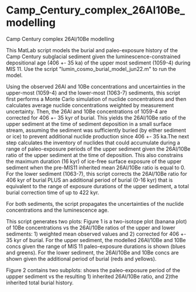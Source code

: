 # Camp_Century_complex_26Al10Be_modelling
Camp Century complex 26Al/10Be modelling

This MatLab script models the burial and paleo-exposure history of the Camp Century subglacial sediment given the luminescence-constrained depositional age (406 +- 35 ka) of the upper most sediment (1059-4)
during MIS 11. Use the script "lumin_cosmo_burial_model_jun22.m" to run the model.

Using the observed 26Al and 10Be concentrations and uncertainties in the upper-most (1059-4) and the lower-most (1063-7) sediments, this script first performs a Monte Carlo simulation of nuclide concentrations and
then calculates average nuclide concentrations weighted by measurement uncertainty. Then, the 26Al and 10Be concentrations of 1059-4 are corrected for 406 +- 35 kyr of burial. This yields the 26Al/10Be ratio of the upper sediment at the time of sediment deposition
in a small surface stream, assuming the sediment was sufficiently buried (by either sediment or ice) to prevent additional nuclide production since 406 +- 35 ka.The next step calculates the inventory of nuclides that could accumulate during a range of paleo-exposure periods of the upper sediment given the 26Al/10Be ratio of the upper sediment at the time of deposition. This
also constrains the maximum duration (16 kyr) of ice-free surface exposure of the upper sediment when the pre-MIS11 inherited mean 26Al/10Be ratio is equal to 0. For the lower sediment (1063-7), this script corrects the 26Al/10Be ratio for 406 kyr of burial PLUS an additional period of burial (0-16 kyr) that is equivalent to the range of exposure durations of the upper sediment, a total burial correction time of up to 422 kyr.

For both sediments, the script propagates the uncertainties of the nuclide concentrations and the luminescence age.

This script generates two plots: Figure 1 is a two-isotope plot (banana plot) of 10Be concentrations vs the 26Al/10Be ratios of the upper and lower sediments: 1) weighted mean observed values and 2)
corrected for 406 +- 35 kyr of burial. For the upper sediment, the modelled 26Al/10Be and 10Be concs given the range of MIS 11 paleo-exposure durations is shown (blues and greens). For the lower
sediment, the 26Al/10Be and 10Be concs are shown given the additional period of burial (reds and yellows).

Figure 2 contains two subplots: shows the paleo-exposure period of the uppper sediment vs the resulting 1) inherited 26Al/10Be ratio, and 2)the inherited total burial history.
